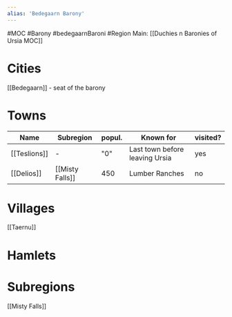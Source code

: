 ```yaml
---
alias: 'Bedegaarn Barony'
---
```


#MOC #Barony #bedegaarnBaroni #Region 
Main: [[Duchies n Baronies of Ursia MOC]]

# Cities
[[Bedegaarn]] - seat of the barony

# Towns
Name|Subregion|popul.|Known for| visited?
---|---|---|---|---|
[[Teslions]] | - | "0" | Last town before leaving Ursia| yes
[[Delios]] | [[Misty Falls]] | 450 | Lumber Ranches|no
# Villages
[[Taernu]]
# Hamlets
# Subregions
[[Misty Falls]]